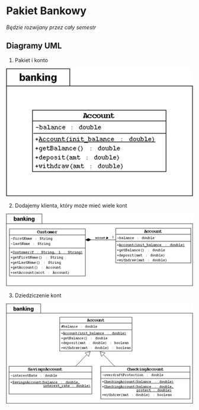 # Pakiet Bankowy #
_Będzie rozwijany przez cały semestr_

## Diagramy UML ##

1. Pakiet i konto

![img.png](img.png)

2. Dodajemy klienta, który może mieć wiele kont

![img_1.png](img_1.png)

3. Dziedziczenie kont

![img_2.png](img_2.png)